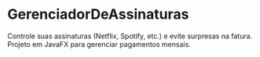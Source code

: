 # GerenciadorDeAssinaturas
Controle suas assinaturas (Netflix, Spotify, etc.) e evite surpresas na fatura. Projeto em JavaFX para gerenciar pagamentos mensais.
